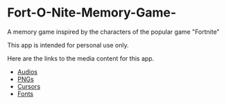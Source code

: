 # Fort-O-Nite-Memory-Game-
A memory game inspired by the characters of the popular game "Fortnite"

This app is intended for personal use only.

Here are the links to the media content for this app.

* [Audios](https://www.myinstants.com/search/?name=fortnite)
* [PNGs](https://www.kisspng.com/free/fortnite.html)
* [Cursors](http://www.rw-designer.com/cursor-set/fortnite-1)
* [Fonts](https://www.fontyukle.net/en/DownLoad-Burbank+Big+Condensed+Black.ttf)
